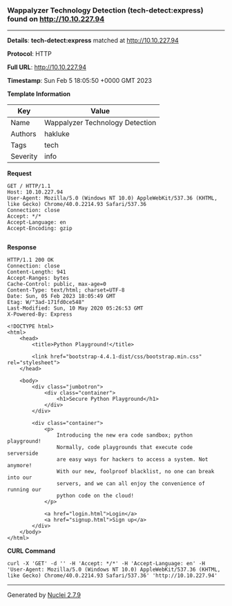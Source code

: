 ### Wappalyzer Technology Detection (tech-detect:express) found on http://10.10.227.94
---
**Details**: **tech-detect:express**  matched at http://10.10.227.94

**Protocol**: HTTP

**Full URL**: http://10.10.227.94

**Timestamp**: Sun Feb 5 18:05:50 +0000 GMT 2023

**Template Information**

| Key | Value |
|---|---|
| Name | Wappalyzer Technology Detection |
| Authors | hakluke |
| Tags | tech |
| Severity | info |

**Request**
```http
GET / HTTP/1.1
Host: 10.10.227.94
User-Agent: Mozilla/5.0 (Windows NT 10.0) AppleWebKit/537.36 (KHTML, like Gecko) Chrome/40.0.2214.93 Safari/537.36
Connection: close
Accept: */*
Accept-Language: en
Accept-Encoding: gzip


```

**Response**
```http
HTTP/1.1 200 OK
Connection: close
Content-Length: 941
Accept-Ranges: bytes
Cache-Control: public, max-age=0
Content-Type: text/html; charset=UTF-8
Date: Sun, 05 Feb 2023 18:05:49 GMT
Etag: W/"3ad-171fd0ce548"
Last-Modified: Sun, 10 May 2020 05:26:53 GMT
X-Powered-By: Express

<!DOCTYPE html>
<html>
    <head>
        <title>Python Playground!</title>

        <link href="bootstrap-4.4.1-dist/css/bootstrap.min.css" rel="stylesheet">
    </head>

    <body>
        <div class="jumbotron">
            <div class="container">
                <h1>Secure Python Playground</h1>
            </div>
        </div>

        <div class="container">
            <p>
                Introducing the new era code sandbox; python playground!
                Normally, code playgrounds that execute code serverside
                are easy ways for hackers to access a system. Not anymore!
                With our new, foolproof blacklist, no one can break into our
                servers, and we can all enjoy the convenience of running our
                python code on the cloud!
            </p>

            <a href="login.html">Login</a>
            <a href="signup.html">Sign up</a>
        </div>
    </body>
</html>
```


**CURL Command**
```
curl -X 'GET' -d '' -H 'Accept: */*' -H 'Accept-Language: en' -H 'User-Agent: Mozilla/5.0 (Windows NT 10.0) AppleWebKit/537.36 (KHTML, like Gecko) Chrome/40.0.2214.93 Safari/537.36' 'http://10.10.227.94'
```
---
Generated by [Nuclei 2.7.9](https://github.com/projectdiscovery/nuclei)